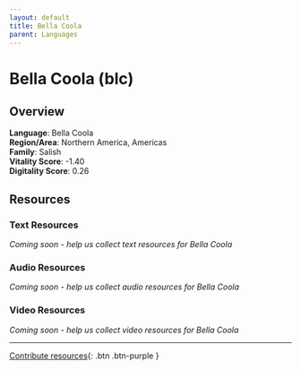 ```yaml
---
layout: default
title: Bella Coola
parent: Languages
---
```


# Bella Coola (blc)

## Overview

**Language**: Bella Coola  
**Region/Area**: Northern America, Americas  
**Family**: Salish  
**Vitality Score**: -1.40  
**Digitality Score**: 0.26  

## Resources

### Text Resources
*Coming soon - help us collect text resources for Bella Coola*

### Audio Resources
*Coming soon - help us collect audio resources for Bella Coola*

### Video Resources
*Coming soon - help us collect video resources for Bella Coola*

---

[Contribute resources](https://fairtrain.github.io/){: .btn .btn-purple }
